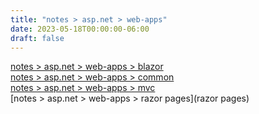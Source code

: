```yaml
---
title: "notes > asp.net > web-apps"
date: 2023-05-18T00:00:00-06:00
draft: false
---
```


[notes > asp.net > web-apps > blazor](blazor)  
[notes > asp.net > web-apps > common](common)  
[notes > asp.net > web-apps > mvc](mvc)  
[notes > asp.net > web-apps > razor pages](razor pages)  
